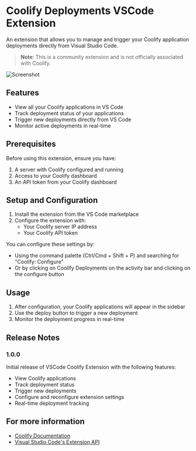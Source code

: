 # Coolify Deployments VSCode Extension

An extension that allows you to manage and trigger your Coolify application deployments directly from Visual Studio Code.

> **Note**: This is a community extension and is not officially associated with Coolify.

![Screenshot](https://i.imgur.com/gHOfUpC.png)

## Features

- View all your Coolify applications in VS Code
- Track deployment status of your applications
- Trigger new deployments directly from VS Code
- Monitor active deployments in real-time

## Prerequisites

Before using this extension, ensure you have:

1. A server with Coolify configured and running
2. Access to your Coolify dashboard
3. An API token from your Coolify dashboard

## Setup and Configuration

1. Install the extension from the VS Code marketplace
2. Configure the extension with:
   - Your Coolify server IP address
   - Your Coolify API token

You can configure these settings by:

- Using the command palette (Ctrl/Cmd + Shift + P) and searching for "Coolify: Configure"
- Or by clicking on Coolify Deployments on the activity bar and clicking on the configure button

## Usage

1. After configuration, your Coolify applications will appear in the sidebar
2. Use the deploy button to trigger a new deployment
3. Monitor the deployment progress in real-time

## Release Notes

### 1.0.0

Initial release of VSCode Coolify Extension with the following features:

- View Coolify applications
- Track deployment status
- Trigger new deployments
- Configure and reconfigure extension settings
- Real-time deployment tracking

## For more information

- [Coolify Documentation](https://coolify.io/docs)
- [Visual Studio Code's Extension API](http://code.visualstudio.com/api)
